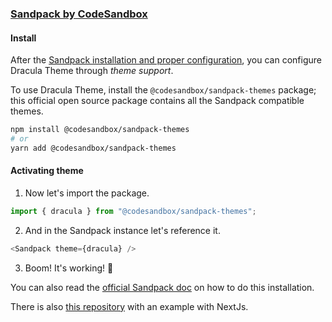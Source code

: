 ### [Sandpack by CodeSandbox](https://sandpack.codesandbox.io) 

#### Install

After the [Sandpack installation and proper configuration](https://sandpack.codesandbox.io/docs/getting-started/install), you can configure Dracula Theme through _theme support_.

To use Dracula Theme, install the `@codesandbox/sandpack-themes` package; this official open source package contains all the Sandpack compatible themes.

```bash
npm install @codesandbox/sandpack-themes
# or
yarn add @codesandbox/sandpack-themes
```

#### Activating theme

1. Now let's import the package.

```js
import { dracula } from "@codesandbox/sandpack-themes";
```

2. And in the Sandpack instance let's reference it.

```js
<Sandpack theme={dracula} />
```

3. Boom! It's working! 🦇

You can also read the [official Sandpack doc](https://sandpack.codesandbox.io/docs/getting-started/themes) on how to do this installation.

There is also [this repository](https://github.com/luxonauta/dracula-themed-sandpack-example) with an example with NextJs.
